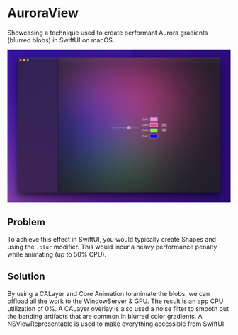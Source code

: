 # AuroraView

Showcasing a technique used to create performant Aurora gradients (blurred blobs) in SwiftUI on macOS.

![Aurora View](blobs.jpg)

## Problem
To achieve this effect in SwiftUI, you would typically create Shapes and using the `.blur` modifier.
This would incur a heavy performance penalty while animating (up to 50% CPU).

## Solution
By using a CALayer and Core Animation to animate the blobs, we can offload all the work to the WindowServer & GPU. The result is an app CPU utilization of 0%.
A CALayer overlay is also used a noise filter to smooth out the banding artifacts that are common in blurred color gradients.
A NSViewRepresentable is used to make everything accessible from SwiftUI.
